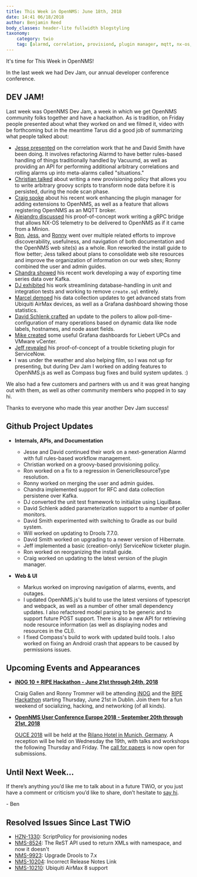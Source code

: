 ```yaml
---
title: This Week in OpenNMS: June 18th, 2018
date: 14:41 06/18/2018
author: Benjamin Reed
body_classes: header-lite fullwidth blogstyling
taxonomy:
    category: twio
    tag: [alarmd, correlation, provisiond, plugin manager, mqtt, nx-os, grpc, minion, kafka, grafana, javascript, drools, groovy, hibernate, servicenow, dev-jam, inog, ripe hackathon, ouce]
---
```


It's time for This Week in OpenNMS!

In the last week we had Dev Jam, our annual developer conference conference.

<!-- git log --author=bamboo@opennms.org --invert-grep --all --no-merges --since='2018-06-11 00:00:00' --until='2018-06-18 00:00:00' --format='%Cblue%ai %Cgreen%aN %Creset%s %Cblue(%H)%Cred%d' --author-date-order | sort | less -R -->

## DEV JAM!

Last week was OpenNMS Dev Jam, a week in which we get OpenNMS community folks together and have a hackathon.  As is tradition, on Friday people presented about what they worked on and we filmed it, video with be forthcoming but in the meantime Tarus did a good job of summarizing what people talked about:

* [Jesse presented](https://twitter.com/sortova/status/1007696073337516039) on the correlation work that he and David Smith have been doing.  It involves refactoring Alarmd to have better rules-based handling of things traditionally handled by Vacuumd, as well as providing an API for performing additional arbitrary correlations and rolling alarms up into meta-alarms called "situations."
* [Christian talked](https://twitter.com/sortova/status/1007701088743710722) about writing a new provisioning policy that allows you to write arbitrary groovy scripts to transform node data before it is persisted, during the node scan phase.
* [Craig spoke](https://twitter.com/sortova/status/1007708313738530816) about his recent work enhancing the plugin manager for adding extensions to OpenNMS, as well as a feature that allows registering OpenNMS as an MQTT broker.
* [Alejandro discussed](https://twitter.com/sortova/status/1007716060072693761) his proof-of-concept work writing a gRPC bridge that allows NX-OS telemetry to be delivered to OpenNMS as if it came from a Minion.
* [Ron](https://twitter.com/sortova/status/1007725926606688257), [Jess](https://twitter.com/sortova/status/1007726548458393605), and [Ronny](https://twitter.com/sortova/status/1007730479607504898) went over multiple related efforts to improve discoverability, usefulness, and navigation of both documentation and the OpenNMS web site(s) as a whole. Ron reworked the install guide to flow better; Jess talked about plans to consolidate web site resources and improve the organization of information on our web sites; Ronny combined the user and admin guides.
* [Chandra showed](https://twitter.com/sortova/status/1007748187623510017) his recent work developing a way of exporting time series data over Kafka.
* [DJ exhibited](https://twitter.com/sortova/status/1007757885177237505) his work streamlining database-handling in unit and integration tests and working to remove `create.sql` entirely.
* [Marcel demoed](https://twitter.com/sortova/status/1007759695807991808) his data collection updates to get advanced stats from Ubiquiti AirMax devices, as well as a Grafana dashboard showing those statistics.
* [David Schlenk crafted](https://twitter.com/sortova/status/1007768777482792960) an update to the pollers to allow poll-time-configuration of many operations based on dynamic data like node labels, hostnames, and node asset fields.
* [Mike created](https://twitter.com/sortova/status/1007773131090681857) some useful Grafana dashboards for Liebert UPCs and VMware vCenter.
* [Jeff revealed](https://twitter.com/sortova/status/1007776374814322688) his proof-of-concept of a trouble ticketing plugin for ServiceNow.
* I was under the weather and also helping film, so I was not up for presenting, but during Dev Jam I worked on adding features to OpenNMS.js as well as Compass bug fixes and build system updates.  :)

We also had a few customers and partners with us and it was great hanging out with them, as well as other community members who popped in to say hi.

Thanks to everyone who made this year another Dev Jam success!



## Github Project Updates

* __Internals, APIs, and Documentation__

  * Jesse and David continued their work on a next-generation Alarmd with full rules-based workflow management.
  * Christian worked on a groovy-based provisioning policy.
  * Ron worked on a fix to a regression in GenericResourceType resolution.
  * Ronny worked on merging the user and admin guides.
  * Chandra implemented support for RFC and data collection persistene over Kafka.
  * DJ converted the unit test framework to initialize using LiquiBase.
  * David Schlenk added parameterization support to a number of poller monitors.
  * David Smith experimented with switching to Gradle as our build system.
  * Will worked on updating to Drools 7.7.0.
  * David Smith worked on upgrading to a newer version of Hibernate.
  * Jeff implemented a basic (creation-only) ServiceNow ticketer plugin.
  * Ron worked on reorganizing the install guide.
  * Craig worked on updating to the latest version of the plugin manager.

* __Web & UI__

  * Markus worked on improving navigation of alarms, events, and outages.
  * I updated OpenNMS.js's build to use the latest versions of typescript and webpack, as well as a number of other small dependency updates.  I also refactored model parsing to be generic and to support future POST support.  There is also a new API for retrieving node resource information (as well as displaying nodes and resources in the CLI).
  * I fixed Compass's build to work with updated build tools.  I also worked on fixing an Android crash that appears to be caused by permissions issues.


## Upcoming Events and Appearances

* **[iNOG 10 + RIPE Hackathon - June 21st through 24th, 2018](https://inog.net/)**

  Craig Gallen and Ronny Trommer will be attending [iNOG](https://ti.to/inog/10) and the [RIPE Hackathon](https://labs.ripe.net/Members/becha/join-network-operators-tools-hackathon) starting Thursday, June 21st in Dublin.  Join them for a fun weekend of socializing, hacking, and networking (of all kinds).

* **[OpenNMS User Conference Europe 2018 - September 20th through 21st, 2018](https://ouce.opennms.eu/)**

  [OUCE 2018](https://ouce.opennms.eu/) will be held at the [Rilano Hotel in Munich, Germany](https://www.rilano-hotel-muenchen.de/).
  A reception will be held on Wednesday the 19th, with talks and workshops the following Thursday and Friday.
  The [call for papers](https://ouce.opennms.eu/cfp/2018/) is now open for submissions.


## Until Next Week…

If there’s anything you’d like me to talk about in a future TWiO, or you just have a comment or criticism you’d like to share, don’t hesitate to [say hi](mailto:twio@opennms.org).

\- Ben

<!--
  https://github.com/OpenNMS/twio-fodder/blob/master/scripts/twio-issues-list.pl
-->

## Resolved Issues Since Last TWiO

* [HZN-1330](https://issues.opennms.org/browse/HZN-1330): ScriptPolicy for provisioning nodes
* [NMS-8524](https://issues.opennms.org/browse/NMS-8524): The ReST API used to return XMLs with namespace, and now it doesn't
* [NMS-9923](https://issues.opennms.org/browse/NMS-9923): Upgrade Drools to 7.x
* [NMS-10204](https://issues.opennms.org/browse/NMS-10204): Incorrect Release Notes Link
* [NMS-10210](https://issues.opennms.org/browse/NMS-10210): Ubiquiti AirMax 8 support